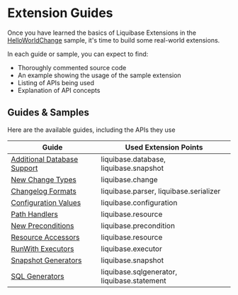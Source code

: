 # Extension Guides

Once you have learned the basics of Liquibase Extensions in the [HelloWorldChange](../your-first-extension.md)
sample,
it's time to build some real-world extensions.

In each guide or sample, you can expect to find:

- Thoroughly commented source code
- An example showing the usage of the sample extension
- Listing of APIs being used
- Explanation of API concepts

## Guides & Samples

Here are the available guides, including the APIs they use

| Guide                                                          | Used Extension Points                       |
|----------------------------------------------------------------|---------------------------------------------|
| [Additional Database Support](additional-databases/index.md)   | liquibase.database, liquibase.snapshot      |
| [New Change Types](change-types/index.md)                      | liquibase.change                            |
| [Changelog Formats](changelog-formats/index.md)                | liquibase.parser, liquibase.serializer      |
| [Configuration Values](configuration-value-providers/index.md) | liquibase.configuration                     |
| [Path Handlers](path-handlers/index.md)                        | liquibase.resource                          |
| [New Preconditions](preconditions/index.md)                    | liquibase.precondition                      |
| [Resource Accessors](resource-accessors/index.md)              | liquibase.resource                          |
| [RunWith Executors](runwith-executors/index.md)                | liquibase.executor                          |
| [Snapshot Generators](snapshot-generators/index.md)            | liquibase.snapshot                          |
| [SQL Generators](sql-generators/index.md)                      | liquibase.sqlgenerator, liquibase.statement |
